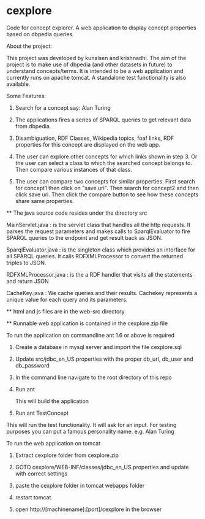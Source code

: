 # cexplore
Code for concept explorer. A web application to display concept properties based on dbpedia queries.

About the project:

This project was developed by kunalsen and krishnadhi. The aim of the project is to make use of dbpedia (and other datasets in future)
to understand concepts/terms. It is intended to be a web application and currently runs on apache tomcat. A standalone 
test functionality is also available. 

Some Features:


1. Search for a concept say: Alan Turing

2. The applications fires a series of SPARQL queries to get relevant data from dbpedia.

3. Disambiguation, RDF Classes, Wikipedia topics, foaf links, RDF properties for this concept are displayed on the web app.

4. The user can explore other concepts for which links shown in step 3. Or the user can select a class to which the searched concept belongs to. Then compare various instances of that class.

5. The user can compare two concepts for similar properties. First search for concept1 then click on "save uri". 
Then search for concept2 and then click save uri. Then click the compare button to see how these concepts share same properties.


** The java source code resides under the directory src

MainServlet.java : is the servlet class that handles all the http requests. It parses the request parameters and makes calls to SparqlEvaluator to fire SPARQL queries to the endpoint and get result back as JSON.

SparqlEvaluator.java : is the singleton class which provides an interface for all SPARQL queries. It calls RDFXMLProcessor to convert the returned triples to JSON.

RDFXMLProcessor.java : is the a RDF handler that visits all the statements and return JSON

CacheKey.java : We cache queries and their results. Cachekey represents a unique value for each query and its parameters.

** html and js files are in the web-src directory

** Runnable web application is contained in the cexplore.zip file

To run the application on commandline ant 1.6 or above is required

1. Create a database in mysql server and import the file cexplore.sql

2. Update src/jdbc_en_US.properties with the proper db_url, db_user and db_password

3. In the command line navigate to the root directory of this repo

4. Run ant 
    
   This will build the application

5. Run ant TestConcept

  This will run the test functionality. It will ask for an input. For testing purposes you can put a famous personality name.
    e.g. Alan Turing
    
    
To run the web application on tomcat

1. Extract cexplore folder from cexplore.zip

2. GOTO cexplore/WEB-INF/classes/jdbc_en_US.properties and update with correct settings

3. paste the cexplore folder in tomcat webapps folder

4. restart tomcat

5. open http://[machinename]:[port]/cexplore in the browser
